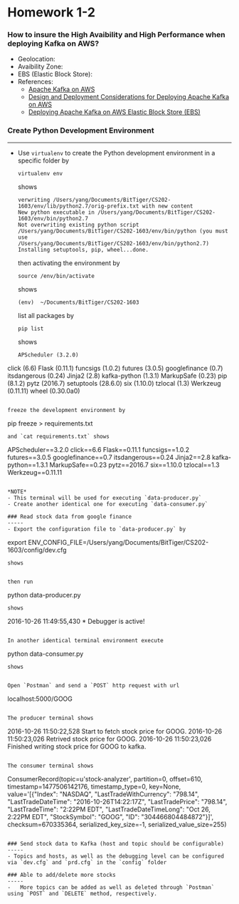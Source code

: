 # Homework 1-2

### How to insure the High Avaibility and High Performance when deploying Kafka on AWS?
  - Geolocation: 
  - Avaibility Zone: 
  - EBS (Elastic Block Store): 
  - References:
    - [Apache Kafka on AWS](https://aws.amazon.com/kafka/)
    - [Design and Deployment Considerations for Deploying Apache Kafka on AWS](http://www.confluent.io/blog/design-and-deployment-considerations-for-deploying-apache-kafka-on-aws/)
    - [Deploying Apache Kafka on AWS Elastic Block Store (EBS)](http://www.confluent.io/blog/deploying-apache-kafka-on-aws-elastic-block-store-ebs/)

### Create Python Development Environment
-----

- Use `virtualenv` to create the Python development environment in a specific folder by
  ```
  virtualenv env
  ```
  shows
  ```
  verwriting /Users/yang/Documents/BitTiger/CS202-1603/env/lib/python2.7/orig-prefix.txt with new content
  New python executable in /Users/yang/Documents/BitTiger/CS202-1603/env/bin/python2.7
  Not overwriting existing python script /Users/yang/Documents/BitTiger/CS202-1603/env/bin/python (you must use
  /Users/yang/Documents/BitTiger/CS202-1603/env/bin/python2.7)
  Installing setuptools, pip, wheel...done.
  ```
  
  then activating the environment by
  ```
  source /env/bin/activate
  ```
  shows
  ```
  (env)  ~/Documents/BitTiger/CS202-1603
  ```
  
  list all packages by
  ```
  pip list
  ```
  shows
  ```
  APScheduler (3.2.0)
click (6.6)
Flask (0.11.1)
funcsigs (1.0.2)
futures (3.0.5)
googlefinance (0.7)
itsdangerous (0.24)
Jinja2 (2.8)
kafka-python (1.3.1)
MarkupSafe (0.23)
pip (8.1.2)
pytz (2016.7)
setuptools (28.6.0)
six (1.10.0)
tzlocal (1.3)
Werkzeug (0.11.11)
wheel (0.30.0a0)
  ```

  freeze the development environment by
  ```
  pip freeze > requirements.txt
  ```
  and `cat requirements.txt` shows
  ```
  APScheduler==3.2.0
click==6.6
Flask==0.11.1
funcsigs==1.0.2
futures==3.0.5
googlefinance==0.7
itsdangerous==0.24
Jinja2==2.8
kafka-python==1.3.1
MarkupSafe==0.23
pytz==2016.7
six==1.10.0
tzlocal==1.3
Werkzeug==0.11.11
  ```

*NOTE*
  - This terminal will be used for executing `data-producer.py`
  - Create another identical one for executing `data-consumer.py`

### Read stock data from google finance
-----
  - Export the configuration file to `data-producer.py` by
  ```
  export ENV_CONFIG_FILE=/Users/yang/Documents/BitTiger/CS202-1603/config/dev.cfg
  ```
  shows
  ```
  ```
  
  then run
  ```
  python data-producer.py
  ```
  shows
  ```
  2016-10-26 11:49:55,430  * Debugger is active!
  ```
  
  In another identical terminal environment execute
  ```
  python data-consumer.py
  ```
  shows
  ```
  ```
  
  Open `Postman` and send a `POST` http request with url
  ```
  localhost:5000/GOOG
  ```
  
  The producer terminal shows
  ```
  2016-10-26 11:50:22,528 Start to fetch stock price for GOOG.
2016-10-26 11:50:23,026 Retrived stock price for GOOG.
2016-10-26 11:50:23,026 Finished writing stock price for GOOG to kafka.
  ```
  
  The consumer terminal shows
  ```
  ConsumerRecord(topic=u'stock-analyzer', partition=0, offset=610, timestamp=1477506142176, timestamp_type=0, key=None, value='[{"Index": "NASDAQ", "LastTradeWithCurrency": "798.14", "LastTradeDateTime": "2016-10-26T14:22:17Z", "LastTradePrice": "798.14", "LastTradeTime": "2:22PM EDT", "LastTradeDateTimeLong": "Oct 26, 2:22PM EDT", "StockSymbol": "GOOG", "ID": "304466804484872"}]', checksum=670335364, serialized_key_size=-1, serialized_value_size=255)
  ```

### Send stock data to Kafka (host and topic should be configurable)
-----
- Topics and hosts, as well as the debugging level can be configured via `dev.cfg` and `prd.cfg` in the `config` folder

### Able to add/delete more stocks
-----
-   More topics can be added as well as deleted through `Postman` using `POST` and `DELETE` method, respectively.
